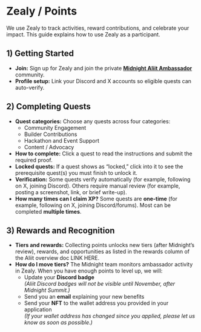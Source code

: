 # Zealy / Points

We use Zealy to track activities, reward contributions, and celebrate your impact. This guide explains how to use Zealy as a participant.

## 1) Getting Started
- **Join:** Sign up for Zealy and join the private **[Midnight Aliit Ambassador](https://zealy.io/cw/midnightaliit/invite/EjYw8-Y0XsaehPz3XzdXT)** community.
- **Profile setup:** Link your Discord and X accounts so eligible quests can auto-verify.

## 2) Completing Quests
- **Quest categories:** Choose any quests across four categories:
  - Community Engagement
  - Builder Contributions
  - Hackathon and Event Support
  - Content / Advocacy
- **How to complete:** Click a quest to read the instructions and submit the required proof.
- **Locked quests:** If a quest shows as “locked,” click into it to see the prerequisite quest(s) you must finish to unlock it.
- **Verification:** Some quests verify automatically (for example, following on X, joining Discord). Others require manual review (for example, posting a screenshot, link, or brief write-up).
- **How many times can I claim XP?** Some quests are **one-time** (for example, following on X, joining Discord/forums). Most can be completed **multiple times**.

## 3) Rewards and Recognition
- **Tiers and rewards:** Collecting points unlocks new tiers (after Midnight’s review), rewards, and opportunities as listed in the rewards column of the Aliit overview doc LINK HERE.
- **How do I move tiers?** The Midnight team monitors ambassador activity in Zealy. When you have enough points to level up, we will:
  - Update your **Discord badge**  
    *(Aliit Discord badges will not be visible until November, after Midnight Summit.)*
  - Send you an **email** explaining your new benefits
  - Send your **NFT** to the wallet address you provided in your application  
    *(If your wallet address has changed since you applied, please let us know as soon as possible.)*

